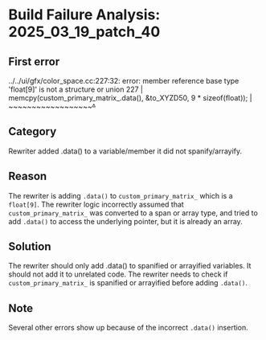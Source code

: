 # Build Failure Analysis: 2025_03_19_patch_40

## First error

../../ui/gfx/color_space.cc:227:32: error: member reference base type 'float[9]' is not a structure or union
  227 |   memcpy(custom_primary_matrix_.data(), &to_XYZD50, 9 * sizeof(float));
      |          ~~~~~~~~~~~~~~~~~~~~~~^~~~~

## Category
Rewriter added .data() to a variable/member it did not spanify/arrayify.

## Reason
The rewriter is adding `.data()` to `custom_primary_matrix_` which is a `float[9]`. The rewriter logic incorrectly assumed that `custom_primary_matrix_` was converted to a span or array type, and tried to add `.data()` to access the underlying pointer, but it is already an array.

## Solution
The rewriter should only add .data() to spanified or arrayified variables. It should not add it to unrelated code. The rewriter needs to check if `custom_primary_matrix_` is spanified or arrayified before adding `.data()`.

## Note
Several other errors show up because of the incorrect `.data()` insertion.